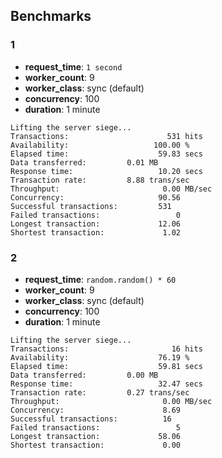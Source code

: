 ## Benchmarks

### 1
- __request_time__: `1 second`
- __worker_count__: 9
- __worker_class__: sync (default)
- __concurrency__: 100
- __duration__: 1 minute

```
Lifting the server siege...
Transactions:                      531 hits
Availability:                   100.00 %
Elapsed time:                    59.83 secs
Data transferred:         0.01 MB
Response time:                   10.20 secs
Transaction rate:         8.88 trans/sec
Throughput:                       0.00 MB/sec
Concurrency:                     90.56
Successful transactions:         531
Failed transactions:                 0
Longest transaction:             12.06
Shortest transaction:             1.02
```


### 2
- __request_time__: `random.random() * 60`
- __worker_count__: 9
- __worker_class__: sync (default)
- __concurrency__: 100
- __duration__: 1 minute

```
Lifting the server siege...
Transactions:                       16 hits
Availability:                    76.19 %
Elapsed time:                    59.81 secs
Data transferred:         0.00 MB
Response time:                   32.47 secs
Transaction rate:         0.27 trans/sec
Throughput:                       0.00 MB/sec
Concurrency:                      8.69
Successful transactions:          16
Failed transactions:                 5
Longest transaction:             58.06
Shortest transaction:             0.00
```
